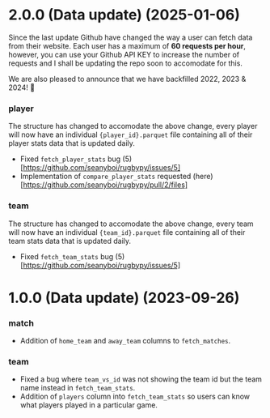 <a name="2.0.0 Release"></a>

# 2.0.0 (Data update) (2025-01-06)

Since the last update Github have changed the way a user can fetch data from their website. Each user has a maximum of **60 requests per hour**, however, you can use your
Github API KEY to increase the number of requests and I shall be updating the repo soon to accomodate for this.

We are also pleased to announce that we have backfilled 2022, 2023 & 2024! :tada:

### player

The structure has changed to accomodate the above change, every player will now have an individual `{player_id}.parquet` file containing all of their player stats data that is updated daily.

- Fixed `fetch_player_stats` bug (5)[https://github.com/seanyboi/rugbypy/issues/5]
- Implementation of `compare_player_stats` requested (here)[https://github.com/seanyboi/rugbypy/pull/2/files]

### team

The structure has changed to accomodate the above change, every team will now have an individual `{team_id}.parquet` file containing all of their team stats data that is updated daily.

- Fixed `fetch_team_stats` bug (5)[https://github.com/seanyboi/rugbypy/issues/5]

<a name="1.0.0 (Data update)"></a>

# 1.0.0 (Data update) (2023-09-26)

### match

* Addition of `home_team` and `away_team` columns to `fetch_matches`.

### team

* Fixed a bug where `team_vs_id` was not showing the team id but the team name instead in `fetch_team_stats`.
* Addition of `players` column into `fetch_team_stats` so users can know what players played in a particular game.